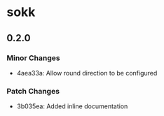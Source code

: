 # sokk

## 0.2.0
### Minor Changes

- 4aea33a: Allow round direction to be configured

### Patch Changes

- 3b035ea: Added inline documentation
